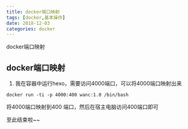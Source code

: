 ```yaml
---
title: docker端口映射
tags: [docker,基本操作]
date: 2018-12-03
categories: docker
---
```


docker端口映射

<!--more-->

## docker端口映射

1. 我在容器中运行hexo，需要访问4000端口，可以将4000端口映射出来

```
docker run -ti -p 4000:400 wanc:1.0 /bin/bash
```

将4000端口映射到400 端口，然后在宿主电脑访问400端口即可


至此结束啦~~
